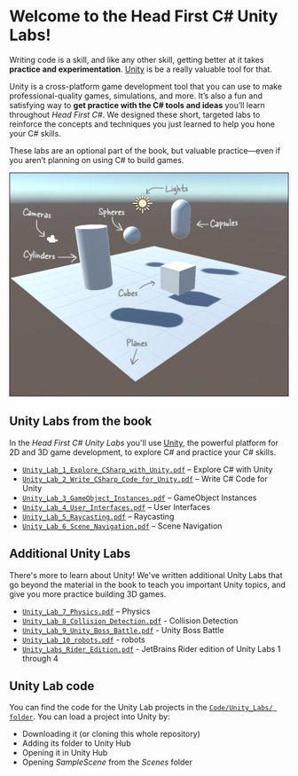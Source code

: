 # Welcome to the Head First C# Unity Labs!

Writing code is a skill, and like any other skill, getting better at it takes **practice and experimentation**. [Unity](https://unity.com/) is be a really valuable tool for that.

Unity is a cross-platform game development tool that you can use to make professional-quality games, simulations, and more. It’s also a fun and satisfying way to **get practice with the C# tools and ideas** you’ll learn throughout *Head First C#*. We designed these short, targeted labs to reinforce the concepts and techniques you just learned to help you hone your C# skills.

These labs are an optional part of the book, but valuable practice—even if you aren’t planning on using C# to build games.

![](../Images/unity-gameobjects.png)

## Unity Labs from the book

In the *Head First C# Unity Labs* you'll use [Unity](https://unity.com/), the powerful platform for 2D and 3D game development, to explore C# and practice your C# skills.
* [`Unity_Lab_1_Explore_CSharp_with_Unity.pdf`](https://github.com/head-first-csharp/fourth-edition/raw/master/Unity_Labs/Unity_Lab_1_Explore_CSharp_with_Unity.pdf) – Explore C# with Unity
* [`Unity_Lab_2_Write_CSharp_Code_for_Unity.pdf`](https://github.com/head-first-csharp/fourth-edition/raw/master/Unity_Labs/Unity_Lab_2_Write_CSharp_Code_for_Unity.pdf) – Write C# Code for Unity
* [`Unity_Lab_3_GameObject_Instances.pdf`](https://github.com/head-first-csharp/fourth-edition/raw/master/Unity_Labs/Unity_Lab_3_GameObject_Instances.pdf) – GameObject Instances
* [`Unity_Lab_4_User_Interfaces.pdf`](https://github.com/head-first-csharp/fourth-edition/raw/master/Unity_Labs/Unity_Lab_4_User_Interfaces.pdf) – User Interfaces
* [`Unity_Lab_5_Raycasting.pdf`](https://github.com/head-first-csharp/fourth-edition/raw/master/Unity_Labs/Unity_Lab_5_Raycasting.pdf) – Raycasting
* [`Unity_Lab_6_Scene_Navigation.pdf`](https://github.com/head-first-csharp/fourth-edition/raw/master/Unity_Labs/Unity_Lab_6_Scene_Navigation.pdf) – Scene Navigation

## Additional Unity Labs

There's more to learn about Unity! We've written additional Unity Labs that go beyond the material in the book to teach you important Unity topics, and give you more practice building 3D games.
* [`Unity_Lab_7_Physics.pdf`](https://github.com/head-first-csharp/fourth-edition/raw/master/Unity_Labs/Unity_Lab_7_Physics.pdf) – Physics
* [`Unity_Lab_8_Collision_Detection.pdf`](https://github.com/head-first-csharp/fourth-edition/raw/master/Unity_Labs/Unity_Lab_8_Collision_Detection.pdf) - Collision Detection
* [`Unity_Lab_9_Unity_Boss_Battle.pdf`](https://github.com/head-first-csharp/fourth-edition/raw/master/Unity_Labs/Unity_Lab_9_Unity_Boss_Battle.pdf) - Unity Boss Battle
* [`Unity_Lab_10_robots.pdf`](https://github.com/head-first-csharp/fourth-edition/raw/master/Unity_Labs/Unity_Lab_10_robots.pdf) - robots
* [`Unity_Labs_Rider_Edition.pdf`](https://github.com/head-first-csharp/fourth-edition/raw/master/Unity_Labs/Unity_Labs_Rider_Edition.pdf.pdf) - JetBrains Rider edition of Unity Labs 1 through 4

## Unity Lab code

You can find the code for the Unity Lab projects in the [`Code/Unity_Labs/ folder`](https://github.com/head-first-csharp/fourth-edition/tree/master/Code/Unity_Labs/). You can load a project into Unity by:
 * Downloading it (or cloning this whole repository)
 * Adding its folder to Unity Hub
 * Opening it in Unity Hub
 * Opening *SampleScene* from the *Scenes* folder
